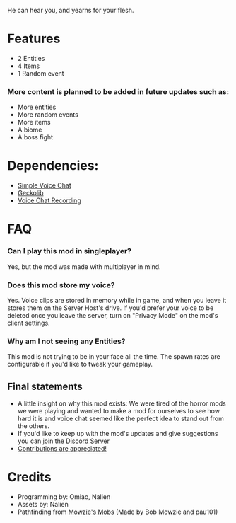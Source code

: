 He can hear you, and yearns for your flesh.

# Features
- 2 Entities
- 4 Items
- 1 Random event

### More content is planned to be added in future updates such as:
- More entities
- More random events
- More items
- A biome
- A boss fight

# Dependencies:

- [Simple Voice Chat](https://modrinth.com/plugin/simple-voice-chat/versions?g=1.20.1&l=forge)
- [Geckolib](https://modrinth.com/mod/geckolib/versions?g=1.20.1&l=forge)
- [Voice Chat Recording](https://modrinth.com/mod/voice-chat-recording)

# FAQ

### Can I play this mod in singleplayer?
Yes, but the mod was made with multiplayer in mind.
### Does this mod store my voice?
Yes. Voice clips are stored in memory while in game, and when you leave it stores them on the Server Host's drive. If you'd prefer your voice to be deleted once you leave the server, turn on "Privacy Mode" on the mod's client settings.
### Why am I not seeing any Entities?
This mod is not trying to be in your face all the time. The spawn rates are configurable if you'd like to tweak your gameplay.

## Final statements

- A little insight on why this mod exists: We were tired of the horror mods we were playing and wanted to make a mod for ourselves to see how hard it is and voice chat seemed like the perfect idea to stand out from the others.
- If you'd like to keep up with the mod's updates and give suggestions you can join the [Discord Server](https://discord.gg/wXJZZsyCEX)
- [Contributions are appreciated!](https://github.com/AnimalRacional/revervox-mod)

# Credits

- Programming by: Omiao, Nalien
- Assets by: Nalien
- Pathfinding from [Mowzie's Mobs](https://www.curseforge.com/minecraft/mc-mods/mowzies-mobs) (Made by Bob Mowzie and pau101)
